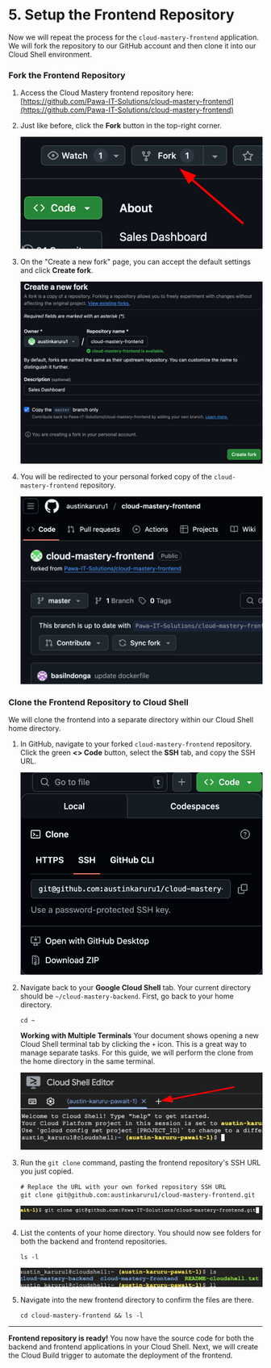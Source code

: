 # 5. Setup the Frontend Repository

Now we will repeat the process for the `cloud-mastery-frontend` application. We will fork the repository to our GitHub account and then clone it into our Cloud Shell environment.

### Fork the Frontend Repository

1.  Access the Cloud Mastery frontend repository here:
    [https://github.com/Pawa-IT-Solutions/cloud-mastery-frontend](https://github.com/Pawa-IT-Solutions/cloud-mastery-frontend)

2.  Just like before, click the **Fork** button in the top-right corner.

    ![Fork the Frontend Repository](assets/images/github_fork_button_frontend.png)

3.  On the "Create a new fork" page, you can accept the default settings and click **Create fork**.

    ![Create Frontend Fork Page](assets/images/github_create_fork_page_frontend.png)

4.  You will be redirected to your personal forked copy of the `cloud-mastery-frontend` repository.

    ![Forked Frontend Repository is Ready](assets/images/github_forked_repo_ready_frontend.png)

### Clone the Frontend Repository to Cloud Shell

We will clone the frontend into a separate directory within our Cloud Shell home directory.

1.  In GitHub, navigate to your forked `cloud-mastery-frontend` repository. Click the green **<> Code** button, select the **SSH** tab, and copy the SSH URL.

    ![Copy Frontend SSH Clone URL](assets/images/github_copy_ssh_clone_url_backend.png)

2.  Navigate back to your **Google Cloud Shell** tab. Your current directory should be `~/cloud-mastery-backend`. First, go back to your home directory.

    ```
    cd ~
    ```

    **Working with Multiple Terminals**
        Your document shows opening a new Cloud Shell terminal tab by clicking the `+` icon. This is a great way to manage separate tasks. For this guide, we will perform the clone from the home directory in the same terminal.

    ![Open a New Cloud Shell Terminal](assets/images/cloudshell_open_new_terminal.png)

3.  Run the `git clone` command, pasting the frontend repository's SSH URL you just copied.

    ```shell
    # Replace the URL with your own forked repository SSH URL
    git clone git@github.com:austinkaruru1/cloud-mastery-frontend.git
    ```

    ![Git Clone Output for Frontend in Cloud Shell](assets/images/cloudshell_clone_frontend.png)

4.  List the contents of your home directory. You should now see folders for both the backend and frontend repositories.

    ```shell
    ls -l
    ```
    ![List Both Cloned Repositories](assets/images/cloudshell_list_both_repos.png)

5.  Navigate into the new frontend directory to confirm the files are there.
    ```shell
    cd cloud-mastery-frontend && ls -l
    ```

---

**Frontend repository is ready!** You now have the source code for both the backend and frontend applications in your Cloud Shell. Next, we will create the Cloud Build trigger to automate the deployment of the frontend.